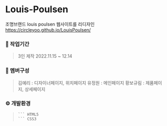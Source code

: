 # Louis-Poulsen

조명브랜드 louis poulsen 웹사이트를 리디자인
<https://circleyoo.github.io/LouisPoulsen/>


### 💼 작업기간
> 3인 제작
2022.11.15 ~ 12.14

### 🤝 멤버구성
> 김예리 : 디자이너페이지, 위치페이지
> 유정원 : 메인페이지
> 황보규림 : 제품페이지, 상세페이지

### ⚙ 개발환경
> ``` JavaScript(ES6)
> ``` HTML5
> ``` CSS3

